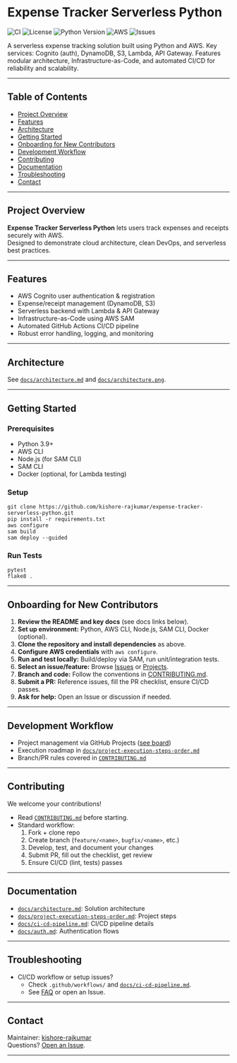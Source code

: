 # Expense Tracker Serverless Python

![CI](https://github.com/kishore-rajkumar/expense-tracker-serverless-python/actions/workflows/main.yml/badge.svg)
![License](https://img.shields.io/github/license/kishore-rajkumar/expense-tracker-serverless-python?label=license&style=flat-square)
![Python Version](https://img.shields.io/badge/python-3.9%2B-blue)
![AWS](https://img.shields.io/badge/AWS-serverless-yellow?logo=amazon-aws)
![Issues](https://img.shields.io/github/issues/kishore-rajkumar/expense-tracker-serverless-python)

A serverless expense tracking solution built using Python and AWS. Key services: Cognito (auth), DynamoDB, S3, Lambda, API Gateway. Features modular architecture, Infrastructure-as-Code, and automated CI/CD for reliability and scalability.

---

## Table of Contents

- [Project Overview](#project-overview)
- [Features](#features)
- [Architecture](#architecture)
- [Getting Started](#getting-started)
- [Onboarding for New Contributors](#onboarding-for-new-contributors)
- [Development Workflow](#development-workflow)
- [Contributing](#contributing)
- [Documentation](#documentation)
- [Troubleshooting](#troubleshooting)
- [Contact](#contact)

---

## Project Overview

**Expense Tracker Serverless Python** lets users track expenses and receipts securely with AWS.  
Designed to demonstrate cloud architecture, clean DevOps, and serverless best practices.

---

## Features

- AWS Cognito user authentication & registration
- Expense/receipt management (DynamoDB, S3)
- Serverless backend with Lambda & API Gateway
- Infrastructure-as-Code using AWS SAM
- Automated GitHub Actions CI/CD pipeline
- Robust error handling, logging, and monitoring

---

## Architecture

See [`docs/architecture.md`](./docs/architecture.md) and [`docs/architecture.png`](./docs/architecture.png).

---

## Getting Started

### Prerequisites

- Python 3.9+
- AWS CLI
- Node.js (for SAM CLI)
- SAM CLI
- Docker (optional, for Lambda testing)

### Setup
```
git clone https://github.com/kishore-rajkumar/expense-tracker-serverless-python.git  
pip install -r requirements.txt  
aws configure  
sam build  
sam deploy --guided  
```

### Run Tests
```
pytest  
flake8 .
```
---

## Onboarding for New Contributors

1. **Review the README and key docs** (see docs links below).
2. **Set up environment:** Python, AWS CLI, Node.js, SAM CLI, Docker (optional).
3. **Clone the repository and install dependencies** as above.
4. **Configure AWS credentials** with `aws configure`.
5. **Run and test locally:** Build/deploy via SAM, run unit/integration tests.
6. **Select an issue/feature:** Browse [Issues](https://github.com/kishore-rajkumar/expense-tracker-serverless-python/issues) or [Projects](https://github.com/kishore-rajkumar/expense-tracker-serverless-python/projects).
7. **Branch and code:** Follow the conventions in [CONTRIBUTING.md](./CONTRIBUTING.md).
8. **Submit a PR:** Reference issues, fill the PR checklist, ensure CI/CD passes.
9. **Ask for help:** Open an Issue or discussion if needed.

---

## Development Workflow

- Project management via GitHub Projects ([see board](https://github.com/kishore-rajkumar/expense-tracker-serverless-python/projects))
- Execution roadmap in [`docs/project-execution-steps-order.md`](./docs/project-execution-steps-order.md)
- Branch/PR rules covered in [`CONTRIBUTING.md`](./CONTRIBUTING.md)

---

## Contributing

We welcome your contributions!

- Read [`CONTRIBUTING.md`](./CONTRIBUTING.md) before starting.
- Standard workflow:
  1. Fork + clone repo
  2. Create branch (`feature/<name>`, `bugfix/<name>`, etc.)
  3. Develop, test, and document your changes
  4. Submit PR, fill out the checklist, get review
  5. Ensure CI/CD (lint, tests) passes

---

## Documentation

- [`docs/architecture.md`](./docs/architecture.md): Solution architecture
- [`docs/project-execution-steps-order.md`](./docs/project-execution-steps-order.md): Project steps
- [`docs/ci-cd-pipeline.md`](./docs/ci-cd-pipeline.md): CI/CD pipeline details
- [`docs/auth.md`](./docs/auth.md): Authentication flows

---

## Troubleshooting

- CI/CD workflow or setup issues?  
  - Check `.github/workflows/` and [`docs/ci-cd-pipeline.md`](./docs/ci-cd-pipeline.md).
  - See [FAQ](./docs/faq.md) or open an Issue.

---

## Contact

Maintainer: [kishore-rajkumar](https://github.com/kishore-rajkumar)  
Questions? [Open an Issue](https://github.com/kishore-rajkumar/expense-tracker-serverless-python/issues).

---
